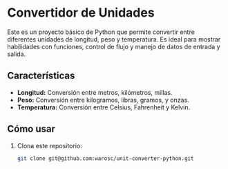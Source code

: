 # Convertidor de Unidades

Este es un proyecto básico de Python que permite convertir entre diferentes unidades de longitud, peso y temperatura. Es ideal para mostrar habilidades con funciones, control de flujo y manejo de datos de entrada y salida.

## Características

- **Longitud:** Conversión entre metros, kilómetros, millas.
- **Peso:** Conversión entre kilogramos, libras, gramos, y onzas.
- **Temperatura:** Conversión entre Celsius, Fahrenheit y Kelvin.

## Cómo usar

1. Clona este repositorio:
   ```bash
   git clone git@github.com:warosc/unit-converter-python.git
